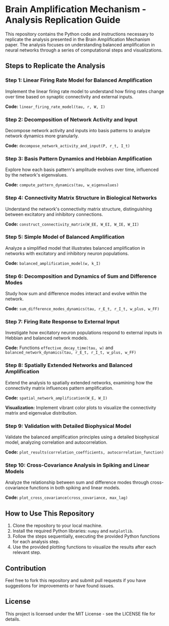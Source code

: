 # Brain Amplification Mechanism - Analysis Replication Guide

This repository contains the Python code and instructions necessary to replicate the analysis presented in the Brain Amplification Mechanism paper. The analysis focuses on understanding balanced amplification in neural networks through a series of computational steps and visualizations.

## Steps to Replicate the Analysis

### Step 1: Linear Firing Rate Model for Balanced Amplification
Implement the linear firing rate model to understand how firing rates change over time based on synaptic connectivity and external inputs.

**Code:** `linear_firing_rate_model(tau, r, W, I)`

### Step 2: Decomposition of Network Activity and Input
Decompose network activity and inputs into basis patterns to analyze network dynamics more granularly.

**Code:** `decompose_network_activity_and_input(P, r_t, I_t)`

### Step 3: Basis Pattern Dynamics and Hebbian Amplification
Explore how each basis pattern's amplitude evolves over time, influenced by the network's eigenvalues.

**Code:** `compute_pattern_dynamics(tau, w_eigenvalues)`

### Step 4: Connectivity Matrix Structure in Biological Networks
Understand the network's connectivity matrix structure, distinguishing between excitatory and inhibitory connections.

**Code:** `construct_connectivity_matrix(W_EE, W_EI, W_IE, W_II)`

### Step 5: Simple Model of Balanced Amplification
Analyze a simplified model that illustrates balanced amplification in networks with excitatory and inhibitory neuron populations.

**Code:** `balanced_amplification_model(w, k_I)`

### Step 6: Decomposition and Dynamics of Sum and Difference Modes
Study how sum and difference modes interact and evolve within the network.

**Code:** `sum_difference_modes_dynamics(tau, r_E_t, r_I_t, w_plus, w_FF)`

### Step 7: Firing Rate Response to External Input
Investigate how excitatory neuron populations respond to external inputs in Hebbian and balanced network models.

**Code:** Functions `effective_decay_time(tau, w)` and `balanced_network_dynamics(tau, r_E_t, r_I_t, w_plus, w_FF)`

### Step 8: Spatially Extended Networks and Balanced Amplification
Extend the analysis to spatially extended networks, examining how the connectivity matrix influences pattern amplification.

**Code:** `spatial_network_amplification(W_E, W_I)`

**Visualization:** Implement vibrant color plots to visualize the connectivity matrix and eigenvalue distribution.

### Step 9: Validation with Detailed Biophysical Model
Validate the balanced amplification principles using a detailed biophysical model, analyzing correlation and autocorrelation.

**Code:** `plot_results(correlation_coefficients, autocorrelation_function)`

### Step 10: Cross-Covariance Analysis in Spiking and Linear Models
Analyze the relationship between sum and difference modes through cross-covariance functions in both spiking and linear models.

**Code:** `plot_cross_covariance(cross_covariance, max_lag)`

## How to Use This Repository

1. Clone the repository to your local machine.
2. Install the required Python libraries: `numpy` and `matplotlib`.
3. Follow the steps sequentially, executing the provided Python functions for each analysis step.
4. Use the provided plotting functions to visualize the results after each relevant step.

## Contribution

Feel free to fork this repository and submit pull requests if you have suggestions for improvements or have found issues.

## License

This project is licensed under the MIT License - see the LICENSE file for details.
